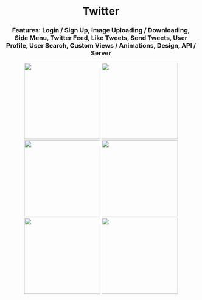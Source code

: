 <h1 align="center">Twitter</h1>
<h3 align="center">Features: Login / Sign Up, Image Uploading / Downloading, Side Menu, Twitter Feed, Like Tweets, Send Tweets, User Profile, User Search, Custom Views / Animations, Design, API / Server</h3>

<p align="center">
  <img src="https://github.com/Increase12345/TwitterChat/assets/98255061/fd17af69-3dc6-4c81-a783-3159ab050ffd" width="200" />
  <img src="https://github.com/Increase12345/TwitterChat/assets/98255061/c69161de-ce43-489e-9e92-852dc56615c4" width="200" />
  <img src="https://github.com/Increase12345/TwitterChat/assets/98255061/2e2cbf30-7cda-4ac3-bb9a-ae53d867dc02" width="200" />
  <img src="https://github.com/Increase12345/TwitterChat/assets/98255061/e432bab5-4300-4b26-b406-300da115f9be" width="200" />
  <img src="https://github.com/Increase12345/TwitterChat/assets/98255061/0e56306e-880a-4f3a-8df0-1236c74aaa6e" width="200" />
  <img src="https://github.com/Increase12345/TwitterChat/assets/98255061/30b7e745-2b80-47d2-a9f7-7e0f9b8b7ed5" width="200" />
</p>
